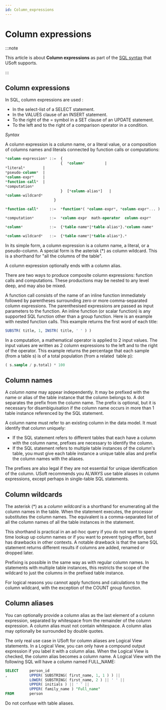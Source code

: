 ```yaml
---
id: Column_expressions
---
```


# Column expressions




:::note

This article is about **Column expressions** as part of the [SQL syntax](/docs/Modeller_and_Rules_Engine/SQL_syntax) that USoft supports.

:::

## **Column expressions**

In SQL, column expressions are used :

- In the select-list of a SELECT statement.
- In the VALUES clause of an INSERT statement.
- To the right of the = symbol in a SET clause of an UPDATE statement.
- To the left and to the right of a comparison operator in a condition.

*Syntax*

A column expression is a column name, or a literal value, or a composition of columns names and literals connected by function calls or computations:

```sql
*column-expression* ::=  {
                         {  *column*         | 
*literal*        |  
*pseudo-column*  |  
*column-expr*    |
*function-call*  |
*computation*
                         }  [*column-alias*]   |   
*column-wildcard*
                      }

*function-call*     ::=  *function*( *column-expr*, *column-expr*... )

*computation*       ::=  *column-expr  math-operator  column-expr*

*column*            ::=  {*table-name*|*table-alias*}.*column-name*

*column-wildcard*   ::=  {*table-name*|*table-alias*}.*
```

In its simple form, a column expression is a column name, a literal, or a pseudo-column. A special form is the asterisk (*) as column wildcard. This is a shorthand for "all the columns of the table".

A column expression optionally ends with a column alias.

There are two ways to produce composite column expressions: function calls and computations. These productions may be nested to any level deep, and may also be mixed.

A function call consists of the name of an inline function immediately followed by parentheses surrounding zero or more comma-separated column expressions. The parenthesised expressions are passed as input parameters to the function. An inline function (or scalar function) is any supported SQL function other than a group function. Here is an example with nested function calls. This example returns the first word of each title:

```sql
SUBSTR( title, 1, INSTR( title, ' ' ) )
```

In a computation, a mathematical operator is applied to 2 input values. The input values are written as 2 column expressions to the left and to the right of the operator. This example returns the percentage that each sample (from a table s) is of a total population (from a related  table p):

```sql
( s.sample / p.total) * 100
```

## Column names

A *column name* may appear independently. It may be prefixed with the name or alias of the table instance that the column belongs to. A dot separates the prefix from the column name. The prefix is optional, but it is necessary for disambiguisation if the column name occurs in more than 1 table instance referenced by the SQL statement.

A column name must refer to an existing column in the data model. It must identify that column uniquely:

- If the SQL statement refers to different tables that each have a column with the column name, prefixes are necessary to identify the column.
- If the SQL statement refers to multiple table instances of the column's table, you must give each table instance a unique table alias and prefix the column names with the aliases.

The prefixes are also legal if they are not essential for unique identification of the column. USoft recommends you ALWAYS use table aliases in column expressions, except perhaps in single-table SQL statements.

## Column wildcards

The asterisk (*) as a *column wildcard* is a shorthand for enumerating all the column names in the table. When the statement executes, the processor substitutes the column names. The equivalent is a comma-separated list of all the column names of all the table instances in the statement.

This shorthand is practical in an ad-hoc query if you do not want to spend time lookup up column names or if you want to prevent typing effort, but has drawbacks in other contexts. A notable drawback is that the same SQL statement returns different results if columns are added, renamed or dropped later.

Prefixing is possible in the same way as with regular column names. In statements with multiple table instances, this restricts the scope of the wildcard to just the columns in the prefixed table instance.

For logical reasons you cannot apply functions and calculations to the column wildcard, with the exception of the COUNT group function.

## Column aliases

You can optionally provide a column alias as the last element of a column expression, separated by whitespace from the remainder of the column expression. A column alias must not contain whitespace. A column alias may optionally be surrounded by double quotes.

The only real use case in USoft for column aliases are Logical View statements. In a Logical View, you can only have a compound output expression if you label it with a column alias. When the Logical View is checked, the column alias becomes a column name. A Logical View with the following SQL will have a column named FULL_NAME:

```sql
SELECT     person_id
,          UPPER( SUBSTRING( first_name, 1, 1 ) ) ||
           LOWER( SUBSTRING( first_name, 2 ) || ' ' ||
           UPPER( initials ) || ' ' ||
           UPPER( family_name ) "Full_name"
FROM       person
```

Do not confuse with table aliases.

 